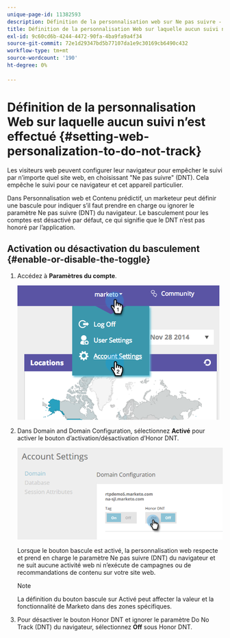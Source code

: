 ```yaml
---
unique-page-id: 11382593
description: Définition de la personnalisation web sur Ne pas suivre - Documents Marketo - Documentation du produit
title: Définition de la personnalisation Web sur laquelle aucun suivi n’est effectué
exl-id: 9c60cd6b-4244-4472-90fa-4ba9fa9a4f34
source-git-commit: 72e1d29347bd5b77107da1e9c30169cb6490c432
workflow-type: tm+mt
source-wordcount: '190'
ht-degree: 0%

---
```


# Définition de la personnalisation Web sur laquelle aucun suivi n’est effectué {#setting-web-personalization-to-do-not-track}

Les visiteurs web peuvent configurer leur navigateur pour empêcher le suivi par n’importe quel site web, en choisissant &quot;Ne pas suivre&quot; (DNT). Cela empêche le suivi pour ce navigateur et cet appareil particulier.

Dans Personnalisation web et Contenu prédictif, un marketeur peut définir une bascule pour indiquer s’il faut prendre en charge ou ignorer le paramètre Ne pas suivre (DNT) du navigateur. Le basculement pour les comptes est désactivé par défaut, ce qui signifie que le DNT n’est pas honoré par l’application.

## Activation ou désactivation du basculement {#enable-or-disable-the-toggle}

1. Accédez à **Paramètres du compte**.

   ![](assets/image2014-12-1-23-3a3-3a12.png)

1. Dans Domain and Domain Configuration, sélectionnez **Activé** pour activer le bouton d’activation/désactivation d’Honor DNT.

   ![](assets/two-1.png)

   Lorsque le bouton bascule est activé, la personnalisation web respecte et prend en charge le paramètre Ne pas suivre (DNT) du navigateur et ne suit aucune activité web ni n’exécute de campagnes ou de recommandations de contenu sur votre site web.

   >[!NOTE]
   >
   >La définition du bouton bascule sur Activé peut affecter la valeur et la fonctionnalité de Marketo dans des zones spécifiques.

1. Pour désactiver le bouton Honor DNT et ignorer le paramètre Do No Track (DNT) du navigateur, sélectionnez **Off** sous Honor DNT.
